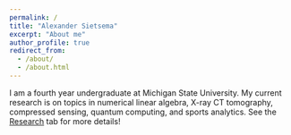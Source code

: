 ```yaml
---
permalink: /
title: "Alexander Sietsema"
excerpt: "About me"
author_profile: true
redirect_from: 
  - /about/
  - /about.html
---
```


I am a fourth year undergraduate at Michigan State University. My current research is on topics in numerical linear algebra, X-ray CT tomography, compressed sensing, quantum computing, and sports analytics. See the [Research](https://alexandersietsema.github.io/research/) tab for more details!